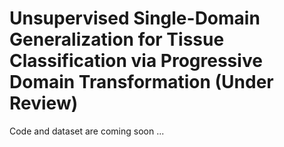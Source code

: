 # Unsupervised Single-Domain Generalization for Tissue Classification via Progressive Domain Transformation (Under Review)

Code and dataset are coming soon ...
